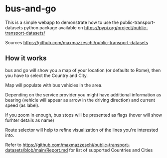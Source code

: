 # bus-and-go

This is a simple webapp to demonstrate how to use the public-transport-datasets python package available on https://pypi.org/project/public-transport-datasets/

Sources https://github.com/maxmazzeschi/public-transport-datasets

## How it works
bus and go will show you a map of your location (or defaults to Rome), then you have to select the Country and City.

Map will populate with bus vehicles in the area. 

Depending on the service provider you might have additional information as bearing (vehicle will appear as arrow in the driving direction) and current speed (as label).

If you zoom in enough, bus stops will be presented as flags (hover will show furhter details as name)

Route selector will help to refine visualization of the lines you're interested into.

Refer to https://github.com/maxmazzeschi/public-transport-datasets/blob/main/Report.md for list of supported Countries and Cities

